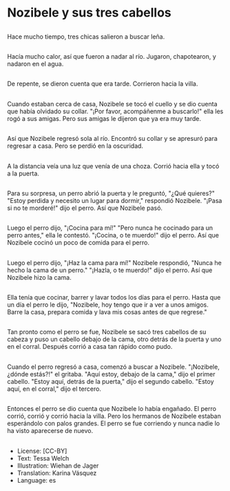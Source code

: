 # Nozibele y sus tres cabellos

##
Hace mucho tiempo, tres chicas salieron a buscar leña.

##
Hacía mucho calor, así que fueron a nadar al río. Jugaron, chapotearon, y nadaron en el agua.

##
De repente, se dieron cuenta que era tarde. Corrieron hacia la villa.

##
Cuando estaban cerca de casa, Nozibele se tocó el cuello y se dio cuenta que había olvidado su collar. "¡Por favor, acompáñenme a buscarlo!" ella les rogó a sus amigas. Pero sus amigas le dijeron que ya era muy tarde.

##
Así que Nozibele regresó sola al río. Encontró su collar y se apresuró para regresar a casa. Pero se perdió en la oscuridad.

##
A la distancia veía una luz que venía de una choza. Corrió hacia ella y tocó a la puerta.

##
Para su sorpresa, un perro abrió la puerta y le preguntó, "¿Qué quieres?" "Estoy perdida y necesito un lugar para dormir," respondió Nozibele. "¡Pasa si no te morderé!" dijo el perro. Así que Nozibele pasó.

##
Luego el perro dijo, "¡Cocina para mí!" "Pero nunca he cocinado para un perro antes," ella le contestó. "¡Cocina, o te muerdo!" dijo el perro. Así que Nozibele cocinó un poco de comida para el perro.

##
Luego el perro dijo, "¡Haz la cama para mí!" Nozibele respondió, "Nunca he hecho la cama de un perro." "¡Hazla, o te muerdo!" dijo el perro. Así que Nozibele hizo la cama.

##
Ella tenía que cocinar, barrer y lavar todos los días para el perro. Hasta que un día el perro le dijo, "Nozibele, hoy tengo que ir a ver a unos amigos. Barre la casa, prepara comida y lava mis cosas antes de que regrese."

##
Tan pronto como el perro se fue, Nozibele se sacó tres cabellos de su cabeza y puso un cabello debajo de la cama, otro detrás de la puerta y uno en el corral. Después corrió a casa tan rápido como pudo.

##
Cuando el perro regresó a casa, comenzó a buscar a Nozibele. "¡Nozibele, ¿dónde estás?!" el gritaba. "Aquí estoy, debajo de la cama," dijo el primer cabello. "Estoy aquí, detrás de la puerta," dijo el segundo cabello. "Estoy aquí, en el corral," dijo el tercero.

##
Entonces el perro se dio cuenta que Nozibele lo había engañado. El perro corrió, corrió y corrió hacia la villa. Pero los hermanos de Nozibele estaban esperándolo con palos grandes. El perro se fue corriendo y nunca nadie lo ha visto aparecerse de nuevo.

##
* License: [CC-BY]
* Text: Tessa Welch
* Illustration: Wiehan de Jager
* Translation: Karina Vásquez
* Language: es
